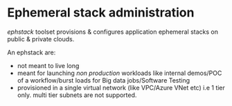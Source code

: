 #  Ephemeral stack administration

*ephstack* toolset provisions & configures application ephemeral stacks on public & private clouds.  

An ephstack are:
- not meant to live long
- meant for launching *non production* workloads like internal demos/POC of a workflow/burst loads for Big data jobs/Software Testing 
- provisioned in a single virtual network (like VPC/Azure VNet etc) i.e 1 tier only. multi tier subnets are not supported.
